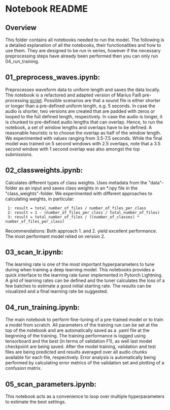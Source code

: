 # Notebook README

## Overview
This folder contains all notebooks needed to run the model. 
The following is a detailed explanation of all the notebooks, their functionalities and how to use them. 
They are designed to be run in series, however if the necessary preprocessing steps have already been performed then you can only run 04_run_training.

## 01_preprocess_waves.ipynb:
Preprocesses waveform data to uniform length and saves the data locally. 
The notebook is a refactored and adapted version of Marius Faiß pre-processing [script](https://github.com/mariusfaiss/InsectSet47-InsectSet66-Adaptive-Representations-of-Sound-for-Automatic-Insect-Recognition/blob/main/SplitAudioChunks.py).
Possible scenarios are that a sound file is either shorter or longer than a pre-defined uniform length, e.g. 5 seconds.
In case the audio is shorter, two versions are created that are padded with zeros or looped to the full defined length, respectively.
In case the audio is longer, it is chunked to pre-defined audio lengths that can overlap.
Hence, to run the notebook, a set of window lengths and overlaps have to be defined.
A reasonable heuristic is to choose the overlap as half of the window length.
We experimented with values ranging from 3.5-7.5 seconds.
While the final model was trained on 5 second windows with 2.5 overlaps, note that a 3.5 second window with 1 second
overlap was also amongst the top submissions.

## 02_classweights.ipynb:
Calculates different types of class weights. 
Uses metadata from the "data"-folder as an input and saves class weights in an *.npy file in the "class_weights"-folder.
We experimented with different approaches to calculating weights, in particular:

     1: result = total_number_of_files / number_of_files_per_class
     2: result = 1 - (number_of_files_per_class / total_number_of_files)
     3: result = total_number_of_files / ((number_of_classes) * number_of_files_per_class)

Recommendations: Both approach 1. and 2. yield excellent performance. The most performant model relied on version 2.


## 03_scan_lr.ipynb:
The learning rate is one of the most important hyperparameters to tune during when training a deep learning model.
This notebooks provides a quick interface to the learning rate tuner implemented in Pytorch Lightning.
A grid of learning rates can be defined and the tuner calculates the loss of a few batches to estimate a good initial starting rate.
The results can be visualized and a final learning rate be suggested.


## 04_run_training.ipynb:
The main notebook to perform fine-tuning of a pre-trained model or to train a model from scratch.
All parameters of the training run can be set at the top of the notebook and are automatically saved as a .yaml file at the 
beginning of the training.
The training performance is logged using tensorboard and the best (in terms of validation F1), as well last model 
checkpoint are being saved.
After the model training, validation and test files are being predicted and results averaged over all audio chunks available 
for each file, respectively.
Error analysis is automatically being performed by calculating error metrics of the validation set and plotting of a
confusion matrix.


## 05_scan_parameters.ipynb:
This notebook acts as a convenience to loop over multiple hyperparameters to estimate the best settings.
